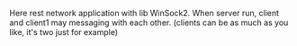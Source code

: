Here rest network application with lib WinSock2. When server run, client and client1 may messaging with each other. (clients can be as much as you like, it's two just for example)
